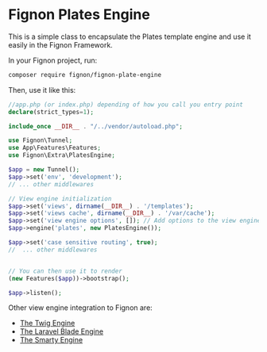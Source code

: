 # Fignon Plates Engine

This is a simple class to encapsulate the Plates template engine and use it easily in the Fignon Framework.

In your Fignon project, run:

```bash
composer require fignon/fignon-plate-engine
```

Then, use it like this:

```php
//app.php (or index.php) depending of how you call you entry point
declare(strict_types=1);

include_once __DIR__ . "/../vendor/autoload.php";

use Fignon\Tunnel;
use App\Features\Features;
use Fignon\Extra\PlatesEngine;

$app = new Tunnel();
$app->set('env', 'development');
// ... other middlewares

// View engine initialization
$app->set('views', dirname(__DIR__) . '/templates');
$app->set('views cache', dirname(__DIR__) . '/var/cache');
$app->set('view engine options', []); // Add options to the view engine
$app->engine('plates', new PlatesEngine()); 

$app->set('case sensitive routing', true);
//  ... other middlewares


// You can then use it to render
(new Features($app))->bootstrap();

$app->listen();
```

Other view engine integration to Fignon are:

- [The Twig Engine](https://github.com/FignonPhp/fignon-twig-engine)
- [The Laravel Blade Engine](https://github.com/FignonPhp/fignon-blade-engine)
- [The Smarty Engine](https://github.com/FignonPhp/fignon-smarty-engine)

